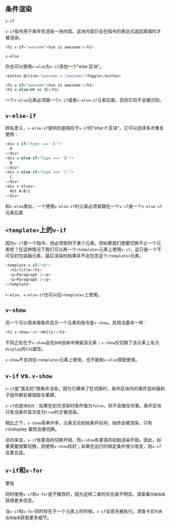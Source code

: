 ## 条件渲染

`v-if`

`v-if`指令用于条件性渲染一块内容。这块内容只会在指令的表达式返回真值时才被渲染。

```js
<h1 v-if="awesome">Vue is awesome!</h1>
```
`v-else`

你也可以使用`v-else`为`v-if`添加一个"else 区块"。

```js
<button @click="awesome = !awesome">Toggle</button>

<h1 v-if="awesome">Vue is awesome!</h1>
<h1 v-else>Oh no 😢</h1>
```

一个`v-else`元素必须跟一个`v-if`或者`v-else-if`元素后面，否则它将不会被识别。

## `v-else-if`

顾名思义，`v-else-if`提供的是相应于`v-if`的"else if 区块"。它可以连续多次重复使用：

```js
<div v-if="type === 'A'">
  A
</div>
<div v-else-if="type === 'B'">
  B
</div>
<div v-else-if="type === 'C'">
  C
</div>
<div v-elses>
  Not A/B/C
</div>
```
和`v-else`类似，一个使用`v-else-if`的元素必须紧跟在一个`v-if`或一个`v-else-if`元素后面

## `<template>`上的`v-if`

因为`v-if`是一个指令，他必须依附于某个元素。但如果我们想要切换不止一个元素呢？在这种情况下我们可以再一个`<template>`元素上使用`v-if`，这只是一个不可见的包装器元素，最后渲染的结果并不会包含这个`<template>`元素。

```js
<template v-if="ok">
  <h1>Title</h1>
  <p>Paragraph 1</p>
  <p>Paragraph 2</p>
</template>
```
`v-else`、`v-else-if`也可以在`<template>`上使用。

## `v-show`

另一个可以用来按条件显示一个元素的指令是`v-show`。其用法基本一样：

```js
<h1 v-show="ok">Hello!</h1>
```

不同之处在于`v-show`会在`DOM`渲染中保留该元素；`v-show`仅切换了该元素上名为`display`的`CSS`属性。

`v-show`不支持在`<template>`元素上使用，也不能和`v-else`搭配使用。

## `v-if` vs. `v-show`

`v-if`是“真实的”按条件渲染，因为它确保了在切换时，条件区块内的事件监听器和子组件都会被销毁与重建。

`v-if`也是`惰性的`：如果在初次渲染时条件值为`false`，则不会做任何事。条件区块只有当条件首次变为`true`时才被渲染。

相比之下，`v-show`简单许多，元素无论初始条件如何，始终会被渲染，只有`CSS`display 属性会被切换。

总的来说，`v-if`有更高的切换开销，而`v-show`有更高的初始渲染开销。因此，如果需要频繁切换，则使用`v-show`较好；如果在运行时绑定条件很少改变，则`v-if`会更合适。

## `v-if`和`v-for`

警告

同时使用`v-if`和`v-for`是不推荐的，因为这样二者的优先级不明显。请查看`风格指南`获得更多信息。

当`v-if`和`v-for`同时存在于一个元素上的时候，`v-if`会首先被执行。清查卡尼`列表渲染指南`获取更多细节。